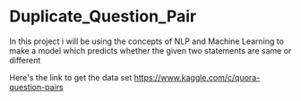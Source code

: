 # Duplicate_Question_Pair
In this project i will be using the concepts of NLP and Machine Learning to make a model which predicts whether the given two statements are same or different

Here's the link to get the data set
https://www.kaggle.com/c/quora-question-pairs
